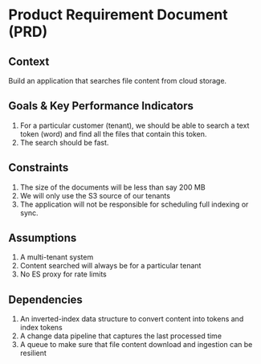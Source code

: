 # Product Requirement Document (PRD)

## Context

Build an application that searches file content from cloud storage.

## Goals & Key Performance Indicators

1. For a particular customer (tenant), we should be able to search a text token (word) and find all the files that contain this token.
2. The search should be fast.

## Constraints

1. The size of the documents will be less than say 200 MB
2. We will only use the S3 source of our tenants
3. The application will not be responsible for scheduling full indexing or sync.

## Assumptions

1. A multi-tenant system
2. Content searched will always be for a particular tenant
3. No ES proxy for rate limits

## Dependencies

1. An inverted-index data structure to convert content into tokens and index tokens
2. A change data pipeline that captures the last processed time
3. A queue to make sure that file content download and ingestion can be resilient